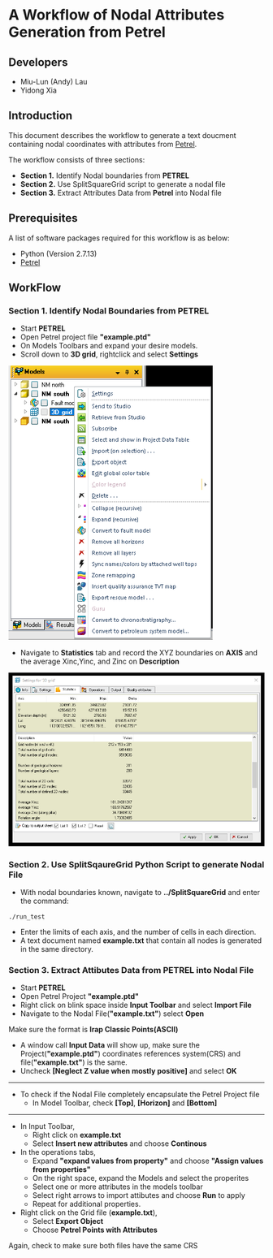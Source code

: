 # A Workflow of Nodal Attributes Generation from Petrel

## Developers

* Miu-Lun (Andy) Lau
* Yidong Xia

## Introduction
This document describes the workflow to generate a text doucment containing nodal coordinates with attributes from [Petrel](https://www.software.slb.com/products/petrel).

The workflow consists of three sections:

* **Section 1.** Identify Nodal boundaries from **PETREL** 
* **Section 2.** Use SplitSquareGrid script to generate a nodal file
* **Section 3.** Extract Attributes Data from **Petrel** into Nodal file

## Prerequisites
A list of software packages required for this workflow is as below:

* Python (Version 2.7.13)
* [Petrel](https://www.software.slb.com/products/petrel)

## WorkFlow
### Section 1. Identify Nodal Boundaries from PETREL

* Start **PETREL**
* Open Petrel project file **"example.ptd"**
* On Models Toolbars and expand your desire models.
* Scroll down to **3D grid**, rightclick and select **Settings**

![Console](./contents/boundary1.png)

* Navigate to **Statistics** tab and record the XYZ boundaries on **AXIS** and the average Xinc,Yinc, and Zinc on **Description**

![Console](./contents/Statistics.png)

### Section 2. Use SplitSqaureGrid Python Script to generate Nodal File

* With nodal boundaries known, navigate to **../SplitSquareGrid** and enter the command:

```
./run_test
```
* Enter the limits of each axis, and the number of cells in each direction.
* A text document named **example.txt** that contain all nodes is generated in the same directory. 



### Section 3. Extract Attibutes Data from PETREL into Nodal File

* Start **PETREL**
* Open Petrel Project **"example.ptd"**
* Right click on blink space inside **Input Toolbar** and select **Import File**
* Navigate to the Nodal File(**"example.txt"**) select **Open**

Make sure the format is **Irap Classic Points(ASCII)**

* A window call **Input Data** will show up, make sure the Project(**"example.ptd"**) coordinates references system(CRS) and file(**"example.txt"**) is the same.
* Uncheck **[Neglect Z value when mostly positive]** and select **OK**

__________________________________
* To check if the Nodal File completely encapsulate the Petrel Project file
	* 	In Model Toolbar, check **[Top]**, **[Horizon]** and **[Bottom]**
	
_____________________________________

* In Input Toolbar,
	* Right click on **example.txt**
	* Select **Insert new attributes** and choose **Continous**
* In the operations tabs,
	* Expand **"expand values from property"** and choose **"Assign values from properties"**
	* On the right space, expand the Models and select the properites
	* Select one or more attributes in the models toolbar
	* Select right arrows to import attibutes and choose **Run** to apply
	* Repeat for additional properties.
* Right click on the Grid file (**example.txt**),
	* Select **Export Object**
	* Choose **Petrel Points with Attributes**

Again, check to make sure both files have the same CRS
